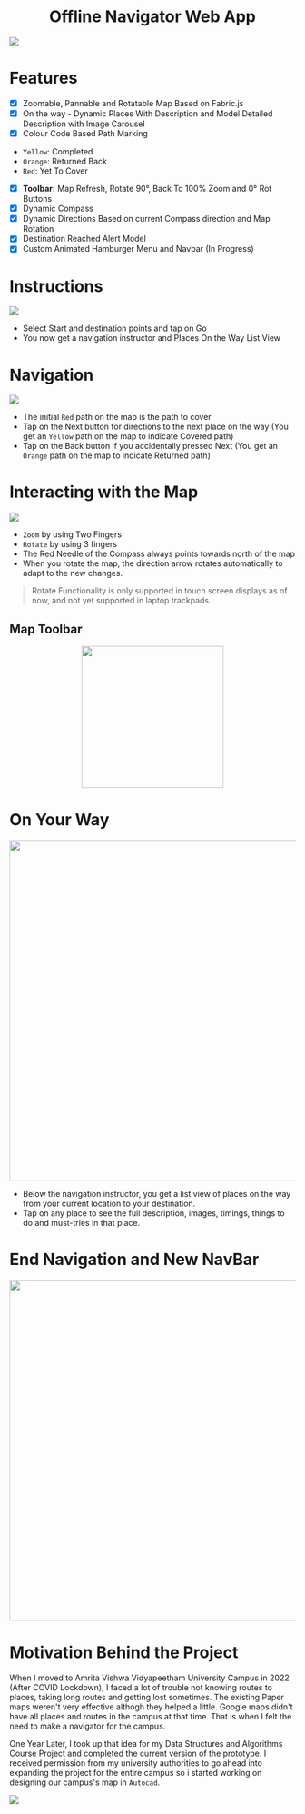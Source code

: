 <h1 align="center"> Offline Navigator Web App </h1>
<img align="center" src="./Res/amrita_map.png"/>

# Features
- [x] Zoomable, Pannable and Rotatable Map  Based on Fabric.js
- [x] On the way - Dynamic Places With Description and Model Detailed Description with Image Carousel
- [x] Colour Code Based Path Marking 
 -  `Yellow`: Completed
 -  `Orange`: Returned Back
 -  `Red`: Yet To Cover
- [x] <b>Toolbar:</b> Map Refresh, Rotate 90°, Back To 100% Zoom and 0° Rot Buttons
- [x] Dynamic Compass
- [x] Dynamic Directions Based on current Compass direction and Map Rotation
- [x] Destination Reached Alert Model
- [x] Custom Animated Hamburger Menu and Navbar (In Progress)

# Instructions 
<img align="center" src="./Res/basic.png"/>

- Select Start and destination points and tap on Go
- You now get a navigation instructor and Places On the Way List View

# Navigation
<img align="center" src="./Res/navigation.png"/>

- The initial `Red` path on the map is the path to cover
- Tap on the Next button for directions to the next place on the way (You get an `Yellow` path on the map to indicate Covered path)
- Tap on the Back button if you accidentally pressed Next (You get an `Orange` path on the map to indicate Returned path)

# Interacting with the Map
<img align="center" src="./Res/interact.png"/>

- `Zoom` by using Two Fingers
- `Rotate` by using 3 fingers
- The Red Needle of the Compass always points towards north of the map
- When you rotate the map, the direction arrow rotates automatically to adapt to the new changes.
> Rotate Functionality is only supported in touch screen displays as of now, and not yet supported in laptop trackpads.

## Map Toolbar
<div align="center">
<img align="center" height="250px" src="./Res/toolbar.png"/>
</div>

# On Your Way
<div align="center">
<img align="center" height="600px" src="./Res/on_your_way.png"/>
</div>

- Below the navigation instructor, you get a list view of places on the way from your current location to your destination.
- Tap on any place to see the full description, images, timings, things to do and must-tries in that place.

# End Navigation and New NavBar
<div align="center">
<img align="center" height="600px" src="./Res/exit_and_navbar.png"/>
</div>

# Motivation Behind the Project
 When I moved to Amrita Vishwa Vidyapeetham University Campus in 2022 (After COVID Lockdown), I faced a lot of trouble not knowing routes to places, taking long routes and getting lost sometimes.
The existing Paper maps weren't very effective althogh they helped a little. Google maps didn't have all places and routes in the campus at that time. That is when I felt the need to make a navigator for the campus.

 One Year Later, I took up that idea for my Data Structures and Algorithms Course Project and completed the current version of the prototype. I received permission from my university authorities to go ahead into expanding the project for the entire campus so i started working on designing our campus's map in `Autocad`.

<img align="center" src="./Res/map-min.webp"/>

